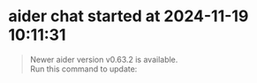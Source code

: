 
# aider chat started at 2024-11-19 10:11:31

> Newer aider version v0.63.2 is available.  
> Run this command to update:  
